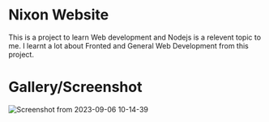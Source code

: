 # Nixon Website

This is a project to learn Web development and Nodejs is a relevent topic to me. I learnt a lot about Fronted and General Web Development from this project.

# Gallery/Screenshot
![Screenshot from 2023-09-06 10-14-39](https://github.com/yusufali39/nixon-mern/assets/84458764/a3d2966e-f5ac-4e4f-ab04-acca558e0102)


